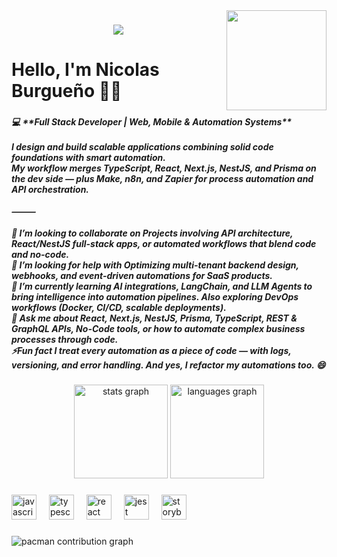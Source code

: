 <img align="right" height="160" src="https://media1.giphy.com/media/v1.Y2lkPTc5MGI3NjExZTQ2Z3FjbG81bmtycTA4OG5iN2Rybmx3aWY1cm85cDBrbGZwbzU0diZlcD12MV9pbnRlcm5hbF9naWZfYnlfaWQmY3Q9Zw/gVlgj80ZLp9yo/giphy.gif"  />

###

<div align="center">
  <img src="https://visitor-badge.laobi.icu/badge?page_id=nicolasburgueno.nicolasburgueno&left_color=mediumaquamarine&right_color=mediumaquamarine&left_text=Visitors"  />
</div>

###

<h1 align="left">Hello, I'm Nicolas Burgueño 👋🏻</h1>

###

<h5 align="left">💻 **Full Stack Developer | Web, Mobile & Automation Systems**<br><br>I design and build scalable applications combining solid code foundations with smart automation.<br>My workflow merges TypeScript, React, Next.js, NestJS, and Prisma on the dev side — plus Make, n8n, and Zapier for process automation and API orchestration.<br><br>⸻<br><br>👯 I’m looking to collaborate on Projects involving API architecture, React/NestJS full-stack apps, or automated workflows that blend code and no-code.<br>🤝 I’m looking for help with Optimizing multi-tenant backend design, webhooks, and event-driven automations for SaaS products.<br>🌱 I’m currently learning AI integrations, LangChain, and LLM Agents to bring intelligence into automation pipelines. Also exploring DevOps workflows (Docker, CI/CD, scalable deployments).<br>💬 Ask me about React, Next.js, NestJS, Prisma, TypeScript, REST & GraphQL APIs, No-Code tools, or how to automate complex business processes through code.<br>⚡Fun fact I treat every automation as a piece of code — with logs, versioning, and error handling. And yes, I refactor my automations too. 😄</h5>

###

<div align="center">
  <img src="https://github-readme-stats.vercel.app/api?username=nicolasburgueno&hide_title=false&hide_rank=false&show_icons=true&include_all_commits=true&count_private=true&disable_animations=false&theme=vue&locale=en&hide_border=true&order=1" height="150" alt="stats graph"  />
  <img src="https://github-readme-stats.vercel.app/api/top-langs?username=nicolasburgueno&locale=en&hide_title=false&layout=compact&card_width=320&langs_count=5&theme=vue-dark&hide_border=true&order=2" height="150" alt="languages graph"  />
</div>

###

<div align="left">
  <img src="https://cdn.jsdelivr.net/gh/devicons/devicon/icons/javascript/javascript-original.svg" height="40" alt="javascript logo"  />
  <img width="12" />
  <img src="https://cdn.jsdelivr.net/gh/devicons/devicon/icons/typescript/typescript-original.svg" height="40" alt="typescript logo"  />
  <img width="12" />
  <img src="https://cdn.jsdelivr.net/gh/devicons/devicon/icons/react/react-original.svg" height="40" alt="react logo"  />
  <img width="12" />
  <img src="https://cdn.jsdelivr.net/gh/devicons/devicon/icons/jest/jest-plain.svg" height="40" alt="jest logo"  />
  <img width="12" />
  <img src="https://cdn.jsdelivr.net/gh/devicons/devicon/icons/storybook/storybook-original.svg" height="40" alt="storybook logo"  />
</div>

###

<picture>
  <source media="(prefers-color-scheme: dark)" srcset="https://raw.githubusercontent.com/nicolasburgueno/nicolasburgueno/output/pacman-contribution-graph-dark.svg">
  <source media="(prefers-color-scheme: light)" srcset="https://raw.githubusercontent.com/nicolasburgueno/nicolasburgueno/output/pacman-contribution-graph.svg">
  <img alt="pacman contribution graph" src="https://raw.githubusercontent.com/nicolasburgueno/nicolasburgueno/output/pacman-contribution-graph.svg">
</picture>

###
